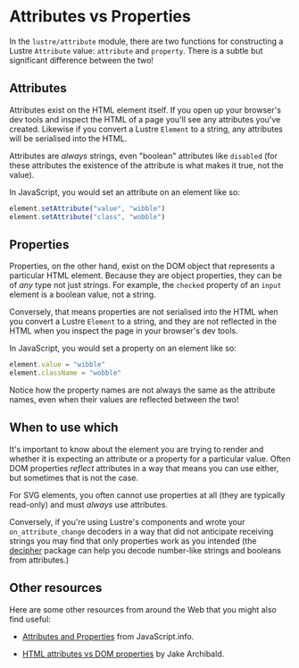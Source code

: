 # Attributes vs Properties

In the `lustre/attribute` module, there are two functions for constructing a
Lustre `Attribute` value: `attribute` and `property`. There is a subtle but
significant difference between the two!

## Attributes

Attributes exist on the HTML element itself. If you open up your browser's dev
tools and inspect the HTML of a page you'll see any attributes you've created.
Likewise if you convert a Lustre `Element` to a string, any attributes will be
serialised into the HTML.

Attributes are *always* strings, even "boolean" attributes like `disabled` (for
these attributes the existence of the attribute is what makes it true, not the
value).

In JavaScript, you would set an attribute on an element like so:

```js
element.setAttribute("value", "wibble")
element.setAttribute("class", "wobble")
```

## Properties

Properties, on the other hand, exist on the DOM object that represents a particular
HTML element. Because they are object properties, they can be of *any* type not
just strings. For example, the `checked` property of an `input` element is a
boolean value, not a string.

Conversely, that means properties are not serialised into the HTML when you
convert a Lustre `Element` to a string, and they are not reflected in the HTML
when you inspect the page in your browser's dev tools.

In JavaScript, you would set a property on an element like so:

```js
element.value = "wibble"
element.className = "wobble"
```

Notice how the property names are not always the same as the attribute names, even
when their values are reflected between the two!

## When to use which

It's important to know about the element you are trying to render and whether it
is expecting an attribute or a property for a particular value. Often DOM properties
*reflect* attributes in a way that means you can use either, but sometimes that
is not the case.

For SVG elements, you often cannot use properties at all (they are typically
read-only) and must *always* use attributes.

Conversely, if you're using Lustre's components and wrote your `on_attribute_change`
decoders in a way that did not anticipate receiving strings you may find that
only properties work as you intended (the [decipher](https://hexdocs.pm/decipher/decipher.html)
package can help you decode number-like strings and booleans from attributes.)

## Other resources

Here are some other resources from around the Web that you might also find useful:

- [Attributes and Properties](https://javascript.info/dom-attributes-and-properties)
  from JavaScript.info.

- [HTML attributes vs DOM properties](https://jakearchibald.com/2024/attributes-vs-properties/)
  by Jake Archibald.
